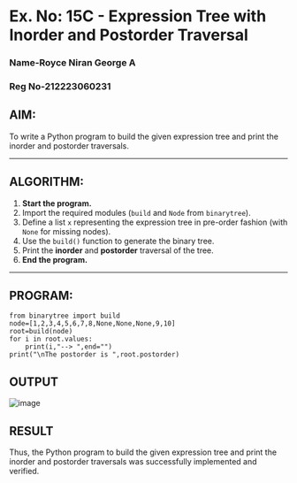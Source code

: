 # Ex. No: 15C - Expression Tree with Inorder and Postorder Traversal
### Name-Royce Niran George A
### Reg No-212223060231
## AIM:
To write a Python program to build the given expression tree and print the inorder and postorder traversals.

---

## ALGORITHM:

1. **Start the program.**
2. Import the required modules (`build` and `Node` from `binarytree`).
3. Define a list `x` representing the expression tree in pre-order fashion (with `None` for missing nodes).
4. Use the `build()` function to generate the binary tree.
5. Print the **inorder** and **postorder** traversal of the tree.
6. **End the program.**

---

## PROGRAM:

```
from binarytree import build
node=[1,2,3,4,5,6,7,8,None,None,None,9,10]
root=build(node)
for i in root.values:
    print(i,"--> ",end="")
print("\nThe postorder is ",root.postorder)
```

## OUTPUT
![image](https://github.com/user-attachments/assets/c8491a2c-08ff-4ee6-90b7-49aa8243358c)


## RESULT
 Thus, the Python program to build the given expression tree and print the inorder and postorder traversals was successfully implemented and verified.
